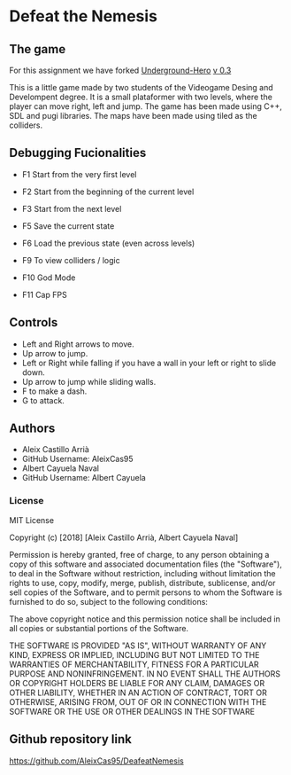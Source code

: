# Defeat the Nemesis

## The game

For this assignment we have forked [Underground-Hero](https://github.com/MAtaur00/Underground-Hero) [v 0.3](https://github.com/MAtaur00/Underground-Hero/tree/0.3)

This is a little game made by two students of the Videogame Desing and Develompent degree. It is a small plataformer with two levels, where the player can move right, left and jump.
The game has been made using C++, SDL and pugi libraries. 
The maps have been made using tiled as the colliders.

## Debugging Fucionalities

* F1  Start from the very first level 

* F2  Start from the beginning of the current level

* F3 Start from the next level

* F5  Save the current state 

* F6  Load the previous state (even across levels)

* F9  To view colliders / logic 

* F10 God Mode

* F11 Cap FPS

## Controls

* Left and Right arrows to move.
* Up arrow to jump.
* Left or Right while falling if you have a wall in your left or right to slide down.
* Up arrow to jump while sliding walls.
* F to make a dash.
* G to attack.

## Authors 

 * Aleix Castillo Arrià
 * GitHub Username: AleixCas95
 * Albert Cayuela Naval
 * GitHub Username: Albert Cayuela

 ### License
 
 MIT License
 
 Copyright (c) [2018] [Aleix Castillo Arrià, Albert Cayuela Naval]
 
Permission is hereby granted, free of charge, to any person obtaining a copy
of this software and associated documentation files (the "Software"), to deal
in the Software without restriction, including without limitation the rights
to use, copy, modify, merge, publish, distribute, sublicense, and/or sell
copies of the Software, and to permit persons to whom the Software is
furnished to do so, subject to the following conditions:

The above copyright notice and this permission notice shall be included in all
copies or substantial portions of the Software.

THE SOFTWARE IS PROVIDED "AS IS", WITHOUT WARRANTY OF ANY KIND, EXPRESS OR
IMPLIED, INCLUDING BUT NOT LIMITED TO THE WARRANTIES OF MERCHANTABILITY,
FITNESS FOR A PARTICULAR PURPOSE AND NONINFRINGEMENT. IN NO EVENT SHALL THE
AUTHORS OR COPYRIGHT HOLDERS BE LIABLE FOR ANY CLAIM, DAMAGES OR OTHER
LIABILITY, WHETHER IN AN ACTION OF CONTRACT, TORT OR OTHERWISE, ARISING FROM,
OUT OF OR IN CONNECTION WITH THE SOFTWARE OR THE USE OR OTHER DEALINGS IN THE
SOFTWARE

## Github repository link

https://github.com/AleixCas95/DeafeatNemesis
